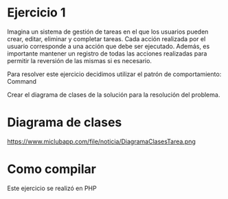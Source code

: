 # Ejercicio 1

Imagina un sistema de gestión de tareas en el que los usuarios pueden crear, editar, eliminar y completar tareas. Cada acción realizada por el usuario corresponde a una acción que debe ser ejecutado. Además, es importante mantener un registro de todas las acciones realizadas para permitir la reversión de las mismas si es necesario.

Para resolver este ejercicio decidimos utilizar el patrón de comportamiento: Command


Crear el diagrama de clases de la solución para la resolución del problema.

# Diagrama de clases

https://www.miclubapp.com/file/noticia/DiagramaClasesTarea.png

# Como compilar

Este ejercicio se realizó en PHP
